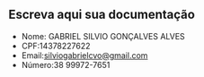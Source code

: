 ## Escreva aqui sua documentação

- Nome: GABRIEL SILVIO GONÇALVES ALVES
- CPF:14378227622
- Email:silviogabrielcvo@gmail.com
- Número:38 99972-7651
